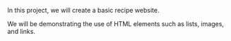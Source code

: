 In this project, we will create a basic recipe website.

We will be demonstrating the use of HTML elements such as lists, images, and links.